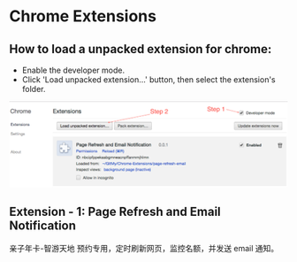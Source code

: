# Chrome Extensions

## How to load a unpacked extension for chrome:

- Enable the developer mode.
- Click 'Load unpacked extension...' button, then select the extension's folder.

![](/docs/images/load-chrome-extension.png)

## Extension - 1: Page Refresh and Email Notification
亲子年卡-智游天地 预约专用，定时刷新网页，监控名额，并发送 email 通知。  
